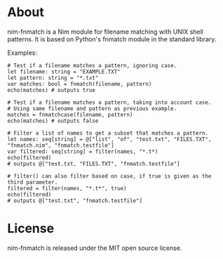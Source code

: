 About
=====

nim-fnmatch is a Nim module for filename matching with UNIX shell patterns. It is based on Python's fnmatch module in the standard library.

Examples:
 
    # Test if a filename matches a pattern, ignoring case.
    let filename: string = "EXAMPLE.TXT"
    let pattern: string = "*.txt"
    var matches: bool = fnmatch(filename, pattern)
    echo(matches) # outputs true
    
    # Test if a filename matches a pattern, taking into account case.
    # Using same filename and pattern as previous example.
    matches = fnmatchcase(filename, pattern)
    echo(matches) # outputs false

    # Filter a list of names to get a subset that matches a pattern.
    let names: seq[string] = @["list", "of", "test.txt", "FILES.TXT", "fnmatch.nim", "fnmatch.testfile"]
    var filtered: seq[string] = filter(names, "*.t*)
    echo(filtered)
    # outputs @["test.txt, "FILES.TXT", "fnmatch.testfile"]
    
    # filter() can also filter based on case, if true is given as the third parameter.
    filtered = filter(names, "*.t*", true)
    echo(filtered)
    # outputs @["test.txt", "fnmatch.testfile"]

License
=======

nim-fnmatch is released under the MIT open source license.
